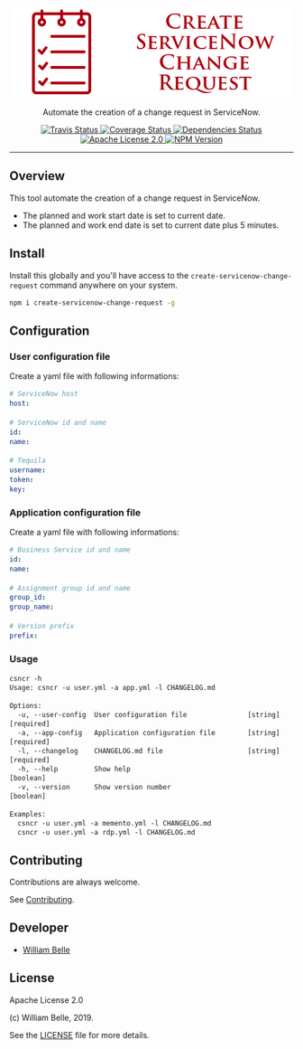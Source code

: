 <p align="center">
  <img alt="Create ServiceNow Change Request" src="https://raw.githubusercontent.com/innovativeinnovation/create-servicenow-change-request/master/docs/readme/readme-logo.png">
</p>

<p align="center">
  Automate the creation of a change request in ServiceNow.
</p>

<p align="center">
  <a href="https://travis-ci.org/innovativeinnovation/create-servicenow-change-request">
    <img alt="Travis Status" src="https://travis-ci.org/innovativeinnovation/create-servicenow-change-request.svg?branch=master">
  </a>
  <a href="https://coveralls.io/github/innovativeinnovation/create-servicenow-change-request?branch=master">
    <img alt="Coverage Status" src="https://coveralls.io/repos/github/innovativeinnovation/create-servicenow-change-request/badge.svg?branch=master"/>
  </a>
  <a href="https://david-dm.org/innovativeinnovation/create-servicenow-change-request">
    <img alt="Dependencies Status" src="https://david-dm.org/innovativeinnovation/create-servicenow-change-request/status.svg"/>
  </a>
  <a href="https://raw.githubusercontent.com/innovativeinnovation/create-servicenow-change-request/master/LICENSE">
    <img alt="Apache License 2.0" src="https://img.shields.io/badge/license-Apache%202.0-blue.svg">
  </a>
  <a href='https://www.npmjs.com/package/create-servicenow-change-request'>
    <img alt="NPM Version" src="https://img.shields.io/npm/v/create-servicenow-change-request.svg"/>
  </a>
</p>

---

Overview
--------

This tool automate the creation of a change request in ServiceNow.

* The planned and work start date is set to current date.
* The planned and work end date is set to current date plus 5 minutes.

Install
-------

Install this globally and you'll have access to the
`create-servicenow-change-request` command anywhere on your system.

```bash
npm i create-servicenow-change-request -g
```

Configuration
-------------

### User configuration file

Create a yaml file with following informations:

```yaml
# ServiceNow host
host:

# ServiceNow id and name
id:
name:

# Tequila
username:
token:
key:
```

### Application configuration file

Create a yaml file with following informations:

```yaml
# Business Service id and name
id:
name:

# Assignment group id and name
group_id:
group_name:

# Version prefix
prefix:
```

### Usage

```console
csncr -h
Usage: csncr -u user.yml -a app.yml -l CHANGELOG.md

Options:
  -u, --user-config  User configuration file               [string] [required]
  -a, --app-config   Application configuration file        [string] [required]
  -l, --changelog    CHANGELOG.md file                     [string] [required]
  -h, --help         Show help                                       [boolean]
  -v, --version      Show version number                             [boolean]

Examples:
  csncr -u user.yml -a memento.yml -l CHANGELOG.md
  csncr -u user.yml -a rdp.yml -l CHANGELOG.md
```

Contributing
------------

Contributions are always welcome.

See [Contributing](CONTRIBUTING.md).

Developer
---------

  * [William Belle](https://github.com/williambelle)

License
-------

Apache License 2.0

(c) William Belle, 2019.

See the [LICENSE](LICENSE) file for more details.
